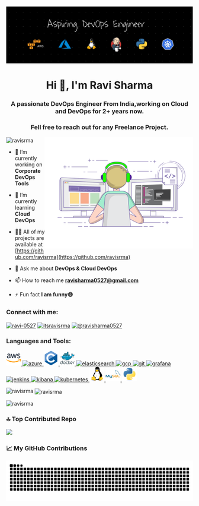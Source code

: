 ![logo](https://github.com/ravisrma/ravisrma/blob/main/Ravi%20banner.png)
<h1 align="center">Hi 👋, I'm Ravi Sharma</h1>
<h3 align="center">A passionate DevOps Engineer From India,working on Cloud and DevOps for 2+ years now.</h3>
<h3 align="center">Fell free to reach out for any Freelance Project.</h3>

<img align="right" alt="coding" width="400" src="https://raw.githubusercontent.com/devSouvik/devSouvik/master/gif3.gif">

<p align="left"> <img src="https://komarev.com/ghpvc/?username=ravisrma&label=Profile%20views&color=0e75b6&style=flat" alt="ravisrma" /> </p>

- 🔭 I’m currently working on **Corporate DevOps Tools**

- 🌱 I’m currently learning **Cloud DevOps**

- 👨‍💻 All of my projects are available at [https://github.com/ravisrma](https://github.com/ravisrma)

- 💬 Ask me about **DevOps & Cloud DevOps**

- 📫 How to reach me **ravisharma0527@gmail.com**

- ⚡ Fun fact **I am funny😅**

<h3 align="left">Connect with me:</h3>
<p align="left">
<a href="https://linkedin.com/in/ravi-0527" target="blank"><img align="center" src="https://raw.githubusercontent.com/rahuldkjain/github-profile-readme-generator/master/src/images/icons/Social/linked-in-alt.svg" alt="ravi-0527" height="30" width="40" /></a>
<a href="https://instagram.com/itsravisrma" target="blank"><img align="center" src="https://raw.githubusercontent.com/rahuldkjain/github-profile-readme-generator/master/src/images/icons/Social/instagram.svg" alt="itsravisrma" height="30" width="40" /></a>
<a href="https://medium.com/@ravisharma0527" target="blank"><img align="center" src="https://raw.githubusercontent.com/rahuldkjain/github-profile-readme-generator/master/src/images/icons/Social/medium.svg" alt="@ravisharma0527" height="30" width="40" /></a>
</p>

<h3 align="left">Languages and Tools:</h3>
<p align="left"> <a href="https://aws.amazon.com" target="_blank" rel="noreferrer"> <img src="https://raw.githubusercontent.com/devicons/devicon/master/icons/amazonwebservices/amazonwebservices-original-wordmark.svg" alt="aws" width="40" height="40"/> </a> <a href="https://azure.microsoft.com/en-in/" target="_blank" rel="noreferrer"> <img src="https://www.vectorlogo.zone/logos/microsoft_azure/microsoft_azure-icon.svg" alt="azure" width="40" height="40"/> </a> <a href="https://www.cprogramming.com/" target="_blank" rel="noreferrer"> <img src="https://raw.githubusercontent.com/devicons/devicon/master/icons/c/c-original.svg" alt="c" width="40" height="40"/> </a> <a href="https://www.docker.com/" target="_blank" rel="noreferrer"> <img src="https://raw.githubusercontent.com/devicons/devicon/master/icons/docker/docker-original-wordmark.svg" alt="docker" width="40" height="40"/> </a> <a href="https://www.elastic.co" target="_blank" rel="noreferrer"> <img src="https://www.vectorlogo.zone/logos/elastic/elastic-icon.svg" alt="elasticsearch" width="40" height="40"/> </a> <a href="https://cloud.google.com" target="_blank" rel="noreferrer"> <img src="https://www.vectorlogo.zone/logos/google_cloud/google_cloud-icon.svg" alt="gcp" width="40" height="40"/> </a> <a href="https://git-scm.com/" target="_blank" rel="noreferrer"> <img src="https://www.vectorlogo.zone/logos/git-scm/git-scm-icon.svg" alt="git" width="40" height="40"/> </a> <a href="https://grafana.com" target="_blank" rel="noreferrer"> <img src="https://www.vectorlogo.zone/logos/grafana/grafana-icon.svg" alt="grafana" width="40" height="40"/> </a> <a href="https://www.jenkins.io" target="_blank" rel="noreferrer"> <img src="https://www.vectorlogo.zone/logos/jenkins/jenkins-icon.svg" alt="jenkins" width="40" height="40"/> </a> <a href="https://www.elastic.co/kibana" target="_blank" rel="noreferrer"> <img src="https://www.vectorlogo.zone/logos/elasticco_kibana/elasticco_kibana-icon.svg" alt="kibana" width="40" height="40"/> </a> <a href="https://kubernetes.io" target="_blank" rel="noreferrer"> <img src="https://www.vectorlogo.zone/logos/kubernetes/kubernetes-icon.svg" alt="kubernetes" width="40" height="40"/> </a> <a href="https://www.linux.org/" target="_blank" rel="noreferrer"> <img src="https://raw.githubusercontent.com/devicons/devicon/master/icons/linux/linux-original.svg" alt="linux" width="40" height="40"/> </a> <a href="https://www.mysql.com/" target="_blank" rel="noreferrer"> <img src="https://raw.githubusercontent.com/devicons/devicon/master/icons/mysql/mysql-original-wordmark.svg" alt="mysql" width="40" height="40"/> </a> <a href="https://www.python.org" target="_blank" rel="noreferrer"> <img src="https://raw.githubusercontent.com/devicons/devicon/master/icons/python/python-original.svg" alt="python" width="40" height="40"/> </a> </p>

<p><img align="left" src="https://github-readme-stats.vercel.app/api/top-langs?username=ravisrma&show_icons=true&locale=en&layout=compact" alt="ravisrma" /></p>

<p>&nbsp;<img align="center" src="https://github-readme-stats.vercel.app/api?username=ravisrma&show_icons=true&locale=en" alt="ravisrma" /></p>

<p><img align="center" src="https://github-readme-streak-stats.herokuapp.com/?user=ravisrma&" alt="ravisrma" /></p>

### 🔝 Top Contributed Repo
![](https://github-contributor-stats.vercel.app/api?username=ravisrma&limit=5&theme=flat&combine_all_yearly_contributions=true)

### 📈 My GitHub Contributions
![Snake animation](https://github.com/ravisrma/ravisrma/blob/output/github-contribution-grid-snake.svg)

